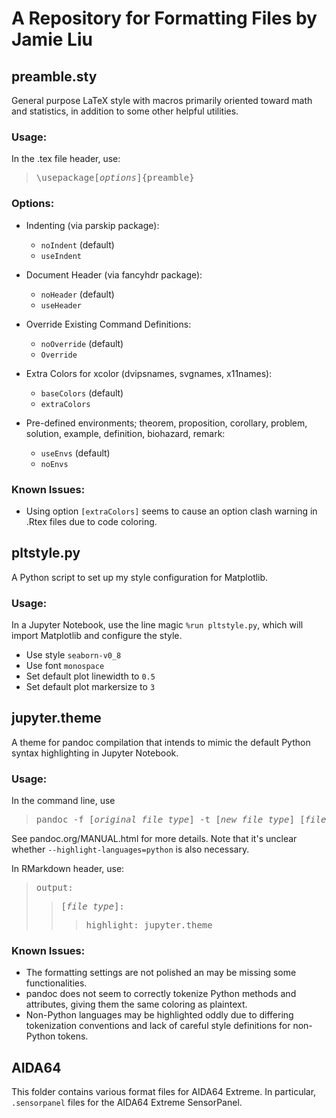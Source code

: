 # A Repository for Formatting Files by Jamie Liu



## preamble.sty

General purpose LaTeX style with macros primarily oriented toward math and statistics, in addition to some other helpful utilities.

### Usage:
In the .tex file header, use:
> <pre>\usepackage[<i>options</i>]{preamble}</pre>

### Options:
  * Indenting (via parskip package):
    * `noIndent` (default)
    * `useIndent`

  * Document Header (via fancyhdr package):
    * `noHeader` (default)
    * `useHeader`

  * Override Existing Command Definitions:
    * `noOverride` (default)
    * `Override`

  * Extra Colors for xcolor (dvipsnames, svgnames, x11names):
    * `baseColors` (default)
    * `extraColors`

  * Pre-defined environments; theorem, proposition, corollary, problem, solution, example, definition, biohazard, remark:
    * `useEnvs` (default)
    * `noEnvs`

### Known Issues:
  * Using option `[extraColors]` seems to cause an option clash warning in .Rtex files due to code coloring.



## pltstyle.py

A Python script to set up my style configuration for Matplotlib.

### Usage:
In a Jupyter Notebook, use the line magic `%run pltstyle.py`, which will import Matplotlib and configure the style.
* Use style `seaborn-v0_8`
* Use font `monospace`
* Set default plot linewidth to `0.5`
* Set default plot markersize to `3`



## jupyter.theme

A theme for pandoc compilation that intends to mimic the default Python syntax highlighting in Jupyter Notebook.

### Usage:
In the command line, use
> <pre>pandoc -f [<i>original file type</i>] -t [<i>new file type</i>] [<i>file name</i>] -o [<i>output file</i>] --highlight-styles=jupyter.theme</pre>

See pandoc.org/MANUAL.html for more details. Note that it's unclear whether `--highlight-languages=python` is also necessary.

In RMarkdown header, use:
> <pre>output:</pre>
>> <pre>[<i>file type</i>]:</pre>
>>> <pre>highlight: jupyter.theme</pre>

### Known Issues:
  * The formatting settings are not polished an may be missing some functionalities.
  * pandoc does not seem to correctly tokenize Python methods and attributes, giving them the same coloring as plaintext.
  * Non-Python languages may be highlighted oddly due to differing tokenization conventions and lack of careful style definitions for non-Python tokens.



## AIDA64

This folder contains various format files for AIDA64 Extreme. In particular, `.sensorpanel` files for the AIDA64 Extreme SensorPanel.
